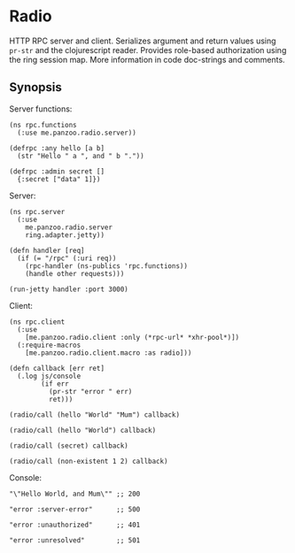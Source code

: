 # Radio

HTTP RPC server and client. Serializes argument and return values using
`pr-str` and the clojurescript reader. Provides role-based authorization using
the ring session map. More information in code doc-strings and comments.

## Synopsis

Server functions:

    (ns rpc.functions
      (:use me.panzoo.radio.server))

    (defrpc :any hello [a b]
      (str "Hello " a ", and " b "."))

    (defrpc :admin secret []
      {:secret ["data" 1]})


Server:

    (ns rpc.server
      (:use
        me.panzoo.radio.server
        ring.adapter.jetty))

    (defn handler [req]
      (if (= "/rpc" (:uri req))
        (rpc-handler (ns-publics 'rpc.functions))
        (handle other requests)))

    (run-jetty handler :port 3000)


Client:

    (ns rpc.client
      (:use
        [me.panzoo.radio.client :only (*rpc-url* *xhr-pool*)])
      (:require-macros
        [me.panzoo.radio.client.macro :as radio]))

    (defn callback [err ret]
      (.log js/console
            (if err
              (pr-str "error " err)
              ret)))

    (radio/call (hello "World" "Mum") callback)

    (radio/call (hello "World") callback)

    (radio/call (secret) callback)

    (radio/call (non-existent 1 2) callback)


Console:

    "\"Hello World, and Mum\"" ;; 200

    "error :server-error"      ;; 500

    "error :unauthorized"      ;; 401

    "error :unresolved"        ;; 501
